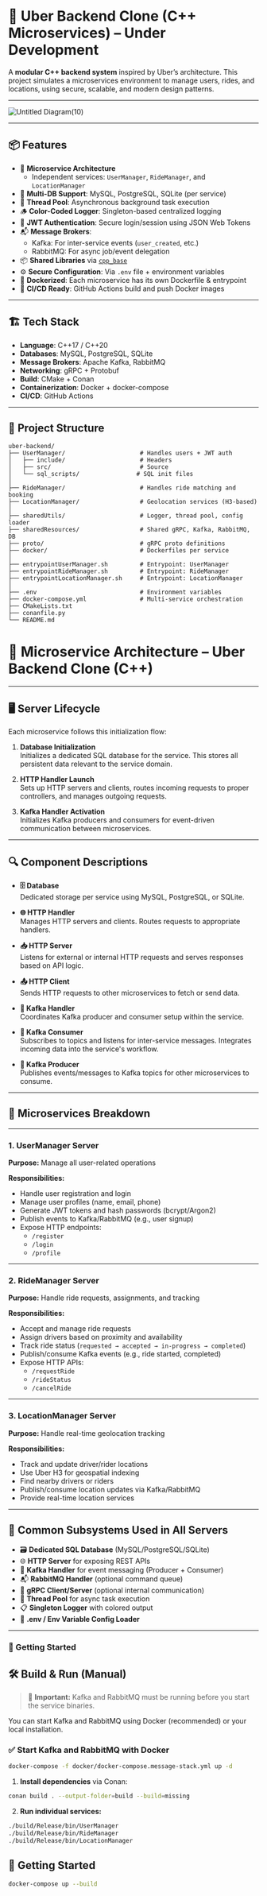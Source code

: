 # 🚗 Uber Backend Clone (C++ Microservices) – Under Development

A **modular C++ backend system** inspired by Uber’s architecture. This project simulates a microservices environment to manage users, rides, and locations, using secure, scalable, and modern design patterns.

---

![Untitled Diagram(10)](https://github.com/user-attachments/assets/02bb3d93-590f-4973-9c9c-e2b3b13d0ac0)

---

## 📦 Features

- 🧩 **Microservice Architecture**
  - Independent services: `UserManager`, `RideManager`, and `LocationManager`
- 💾 **Multi-DB Support**: MySQL, PostgreSQL, SQLite (per service)
- 🧵 **Thread Pool**: Asynchronous background task execution
- 🪵 **Color-Coded Logger**: Singleton-based centralized logging
- 🔐 **JWT Authentication**: Secure login/session using JSON Web Tokens
- 📬 **Message Brokers**:
  - Kafka: For inter-service events (`user_created`, etc.)
  - RabbitMQ: For async job/event delegation
- 📦 **Shared Libraries** via [`cpp_base`](https://github.com/prrathnayake/cpp-base)
- ⚙️ **Secure Configuration**: Via `.env` file + environment variables
- 🐳 **Dockerized**: Each microservice has its own Dockerfile & entrypoint
- 🔁 **CI/CD Ready**: GitHub Actions build and push Docker images

---

## 🏗️ Tech Stack

- **Language**: C++17 / C++20
- **Databases**: MySQL, PostgreSQL, SQLite
- **Message Brokers**: Apache Kafka, RabbitMQ
- **Networking**: gRPC + Protobuf
- **Build**: CMake + Conan
- **Containerization**: Docker + docker-compose
- **CI/CD**: GitHub Actions

---

## 📂 Project Structure

```plaintext
uber-backend/
├── UserManager/                     # Handles users + JWT auth
│   ├── include/                     # Headers
│   ├── src/                         # Source
│   └── sql_scripts/                # SQL init files
│
├── RideManager/                     # Handles ride matching and booking
├── LocationManager/                 # Geolocation services (H3-based)
│
├── sharedUtils/                     # Logger, thread pool, config loader
├── sharedResources/                 # Shared gRPC, Kafka, RabbitMQ, DB
├── proto/                           # gRPC proto definitions
├── docker/                          # Dockerfiles per service
│
├── entrypointUserManager.sh         # Entrypoint: UserManager
├── entrypointRideManager.sh         # Entrypoint: RideManager
├── entrypointLocationManager.sh     # Entrypoint: LocationManager
│
├── .env                             # Environment variables
├── docker-compose.yml               # Multi-service orchestration
├── CMakeLists.txt
├── conanfile.py
└── README.md
```

# 🧠 Microservice Architecture – Uber Backend Clone (C++)

---

## 🖥️ Server Lifecycle

Each microservice follows this initialization flow:

1. **Database Initialization**  
   Initializes a dedicated SQL database for the service. This stores all persistent data relevant to the service domain.

2. **HTTP Handler Launch**  
   Sets up HTTP servers and clients, routes incoming requests to proper controllers, and manages outgoing requests.

3. **Kafka Handler Activation**  
   Initializes Kafka producers and consumers for event-driven communication between microservices.

---

## 🔍 Component Descriptions

- **🗄️ Database**  
  Dedicated storage per service using MySQL, PostgreSQL, or SQLite.

- **🌐 HTTP Handler**  
  Manages HTTP servers and clients. Routes requests to appropriate handlers.

- **📥 HTTP Server**  
  Listens for external or internal HTTP requests and serves responses based on API logic.

- **📤 HTTP Client**  
  Sends HTTP requests to other microservices to fetch or send data.

- **🧭 Kafka Handler**  
  Coordinates Kafka producer and consumer setup within the service.

- **📩 Kafka Consumer**  
  Subscribes to topics and listens for inter-service messages. Integrates incoming data into the service's workflow.

- **📨 Kafka Producer**  
  Publishes events/messages to Kafka topics for other microservices to consume.

---

## 🚗 Microservices Breakdown

---

### 1. UserManager Server
**Purpose:** Manage all user-related operations

**Responsibilities:**
- Handle user registration and login
- Manage user profiles (name, email, phone)
- Generate JWT tokens and hash passwords (bcrypt/Argon2)
- Publish events to Kafka/RabbitMQ (e.g., user signup)
- Expose HTTP endpoints:
  - `/register`
  - `/login`
  - `/profile`

---

### 2. RideManager Server
**Purpose:** Handle ride requests, assignments, and tracking

**Responsibilities:**
- Accept and manage ride requests
- Assign drivers based on proximity and availability
- Track ride status (`requested → accepted → in-progress → completed`)
- Publish/consume Kafka events (e.g., ride started, completed)
- Expose HTTP APIs:
  - `/requestRide`
  - `/rideStatus`
  - `/cancelRide`

---

### 3. LocationManager Server
**Purpose:** Handle real-time geolocation tracking

**Responsibilities:**
- Track and update driver/rider locations
- Use Uber H3 for geospatial indexing
- Find nearby drivers or riders
- Publish/consume location updates via Kafka/RabbitMQ
- Provide real-time location services

---

## 🔧 Common Subsystems Used in All Servers

- 🗃️ **Dedicated SQL Database** (MySQL/PostgreSQL/SQLite)
- 🌐 **HTTP Server** for exposing REST APIs
- 📡 **Kafka Handler** for event messaging (Producer + Consumer)
- 📬 **RabbitMQ Handler** (optional command queue)
- 🔁 **gRPC Client/Server** (optional internal communication)
- 🧵 **Thread Pool** for async task execution
- 📋 **Singleton Logger** with colored output
- 🔐 **.env / Env Variable Config Loader**

---

### 🚀 Getting Started

## 🛠️ Build & Run (Manual)

> 🛑 **Important:** Kafka and RabbitMQ must be running before you start the service binaries.

You can start Kafka and RabbitMQ using Docker (recommended) or your local installation.

### ✅ Start Kafka and RabbitMQ with Docker

```bash
docker-compose -f docker/docker-compose.message-stack.yml up -d
```

1. **Install dependencies** via Conan:

```bash
conan build . --output-folder=build --build=missing
```

2. **Run individual services:**
```bash
./build/Release/bin/UserManager
./build/Release/bin/RideManager
./build/Release/bin/LocationManager
```

## 🚀 Getting Started

```bash
docker-compose up --build
```

